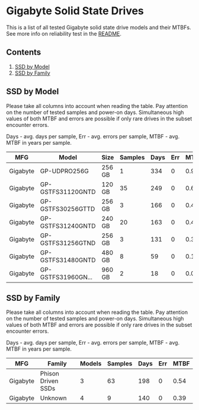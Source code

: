 Gigabyte Solid State Drives
===========================

This is a list of all tested Gigabyte solid state drive models and their MTBFs. See
more info on reliability test in the [README](https://github.com/linuxhw/SMART).

Contents
--------

1. [ SSD by Model  ](#ssd-by-model)
2. [ SSD by Family ](#ssd-by-family)

SSD by Model
------------

Please take all columns into account when reading the table. Pay attention on the
number of tested samples and power-on days. Simultaneous high values of both MTBF
and errors are possible if only rare drives in the subset encounter errors.

Days - avg. days per sample,
Err  - avg. errors per sample,
MTBF - avg. MTBF in years per sample.

| MFG       | Model              | Size   | Samples | Days  | Err   | MTBF |
|-----------|--------------------|--------|---------|-------|-------|------|
| Gigabyte  | GP-UDPRO256G       | 256 GB | 1       | 334   | 0     | 0.92   |
| Gigabyte  | GP-GSTFS31120GNTD  | 120 GB | 35      | 249   | 0     | 0.68   |
| Gigabyte  | GP-GSTFS30256GTTD  | 256 GB | 3       | 166   | 0     | 0.46   |
| Gigabyte  | GP-GSTFS31240GNTD  | 240 GB | 20      | 163   | 0     | 0.45   |
| Gigabyte  | GP-GSTFS31256GTND  | 256 GB | 3       | 131   | 0     | 0.36   |
| Gigabyte  | GP-GSTFS31480GNTD  | 480 GB | 8       | 59    | 0     | 0.16   |
| Gigabyte  | GP-GSTFS31960GN... | 960 GB | 2       | 18    | 0     | 0.05   |

SSD by Family
-------------

Please take all columns into account when reading the table. Pay attention on the
number of tested samples and power-on days. Simultaneous high values of both MTBF
and errors are possible if only rare drives in the subset encounter errors.

Days - avg. days per sample,
Err  - avg. errors per sample,
MTBF - avg. MTBF in years per sample.

| MFG       | Family                 | Models | Samples | Days  | Err   | MTBF |
|-----------|------------------------|--------|---------|-------|-------|------|
| Gigabyte  | Phison Driven SSDs     | 3      | 63      | 198   | 0     | 0.54   |
| Gigabyte  | Unknown                | 4      | 9       | 140   | 0     | 0.39   |
